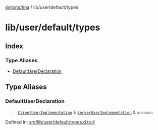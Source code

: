 [@rbxts/tina](modules.md) / lib/user/default/types

# lib/user/default/types

## Index

### Type Aliases

- [DefaultUserDeclaration](lib_user_default_types.md#defaultuserdeclaration)

## Type Aliases

### DefaultUserDeclaration

> [`ClientUserImplementation`](lib_user_default_client_types.md#clientuserimplementation) & [`ServerUserImplementation`](lib_user_default_server_types.md#serveruserimplementation) & `unknown`

Defined in: [src/lib/user/default/types.d.ts:4](https://github.com/AetherInteractiveLtd/Tina/blob/7f2c41e/src/lib/user/default/types.d.ts#L4)
